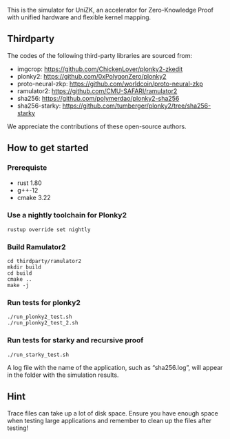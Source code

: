 This is the simulator for UniZK, an accelerator for  Zero-Knowledge Proof with unified hardware and flexible kernel mapping.

## Thirdparty
The codes of the following third-party libraries are sourced from:
- imgcrop: <https://github.com/ChickenLover/plonky2-zkedit>
- plonky2: <https://github.com/0xPolygonZero/plonky2>
- proto-neural-zkp: <https://github.com/worldcoin/proto-neural-zkp>
- ramulator2: <https://github.com/CMU-SAFARI/ramulator2>
- sha256: <https://github.com/polymerdao/plonky2-sha256>
- sha256-starky: <https://github.com/tumberger/plonky2/tree/sha256-starky>

We appreciate the contributions of these open-source authors.

## How to get started
### Prerequiste
- rust 1.80
- g++-12
- cmake 3.22

### Use a nightly toolchain for Plonky2
```
rustup override set nightly
```

### Build Ramulator2
```
cd thirdparty/ramulator2
mkdir build
cd build
cmake ..
make -j
```
### Run tests for plonky2
```
./run_plonky2_test.sh
./run_plonky2_test_2.sh
```
### Run tests for starky and recursive proof
```
./run_starky_test.sh
```

A log file with the name of the application, such as “sha256.log”, will appear in the folder with the simulation results.

## Hint
Trace files can take up a lot of disk space. Ensure you have enough space when testing large applications and remember to clean up the files after testing!